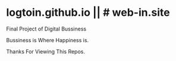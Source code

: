 # logtoin.github.io || # web-in.site
Final Project of Digital Bussiness

Bussiness is Where Happiness is.

Thanks For Viewing This Repos.
